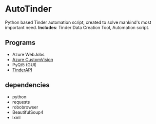 # AutoTinder
Python based Tinder automation script, created to solve mankind's most important need. 
**Includes**: Tinder Data Creation Tool, Automation script.

## Programs
* Azure WebJobs
* [Azure CustomVision](https://www.customvision.ai)
* PyQt5 (GUI)
* [TinderAPI](https://github.com/fbessez/Tinder)

## dependencies
* python
* requests
* robobrowser
* BeautifulSoup4
* lxml
